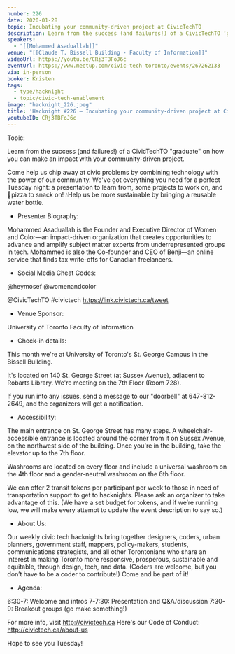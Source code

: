 ```yaml
---
number: 226
date: 2020-01-28
topic: Incubating your community-driven project at CivicTechTO
description: Learn from the success (and failures!) of a CivicTechTO ‘graduate’ on how you can make an impact with your community-driven project.
speakers:
  - "[[Mohammed Asaduallah]]"
venue: "[[Claude T. Bissell Building - Faculty of Information]]"
videoUrl: https://youtu.be/CRj3TBFoJ6c
eventUrl: https://www.meetup.com/civic-tech-toronto/events/267262133
via: in-person
booker: Kristen
tags:
  - type/hacknight
  - topic/civic-tech-enablement
image: "hacknight_226.jpeg"
title: 'Hacknight #226 – Incubating your community-driven project at CivicTechTO'
youtubeID: CRj3TBFoJ6c
---
```


Topic:

Learn from the success (and failures!) of a CivicTechTO "graduate" on how you can make an impact with your community-driven project.

Come help us chip away at civic problems by combining technology with the power of our community. We've got everything you need for a perfect Tuesday night: a presentation to learn from, some projects to work on, and 🍕pizza to snack on! 💧Help us be more sustainable by bringing a reusable water bottle.

+ Presenter Biography:

Mohammed Asaduallah is the Founder and Executive Director of Women and Color—an impact-driven organization that creates opportunities to advance and amplify subject matter experts from underrepresented groups in tech. Mohammed is also the Co-founder and CEO of Benji—an online service that finds tax write-offs for Canadian freelancers.

+ Social Media Cheat Codes:

@heymosef
@womenandcolor

@CivicTechTO \#civictech
https://link.civictech.ca/tweet

+ Venue Sponsor:

University of Toronto Faculty of Information

+ Check-in details:

This month we're at University of Toronto's St. George Campus in the Bissell Building.

It's located on 140 St. George Street (at Sussex Avenue), adjacent to Robarts Library. We're meeting on the 7th Floor (Room 728).

If you run into any issues, send a message to our "doorbell" at 647-812-2649, and the organizers will get a notification.

+ Accessibility:

The main entrance on St. George Street has many steps. A wheelchair-accessible entrance is located around the corner from it on Sussex Avenue, on the northwest side of the building. Once you're in the building, take the elevator up to the 7th floor.

Washrooms are located on every floor and include a universal washroom on the 4th floor and a gender-neutral washroom on the 6th floor.

We can offer 2 transit tokens per participant per week to those in need of transportation support to get to hacknights. Please ask an organizer to take advantage of this. (We have a set budget for tokens, and if we’re running low, we will make every attempt to update the event description to say so.)

+ About Us:

Our weekly civic tech hacknights bring together designers, coders, urban planners, government staff, mappers, policy-makers, students, communications strategists, and all other Torontonians who share an interest in making Toronto more responsive, prosperous, sustainable and equitable, through design, tech, and data. (Coders are welcome, but you don’t have to be a coder to contribute!) Come and be part of it!

+ Agenda:

6:30-7: Welcome and intros
7-7:30: Presentation and Q&A/discussion
7:30-9: Breakout groups (go make something!)

For more info, visit http://civictech.ca
Here's our Code of Conduct: http://civictech.ca/about-us

Hope to see you Tuesday!
